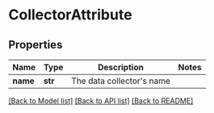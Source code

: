 # CollectorAttribute

## Properties
Name | Type | Description | Notes
------------ | ------------- | ------------- | -------------
**name** | **str** | The data collector&#39;s name | 

[[Back to Model list]](../README.md#documentation-for-models) [[Back to API list]](../README.md#documentation-for-api-endpoints) [[Back to README]](../README.md)


